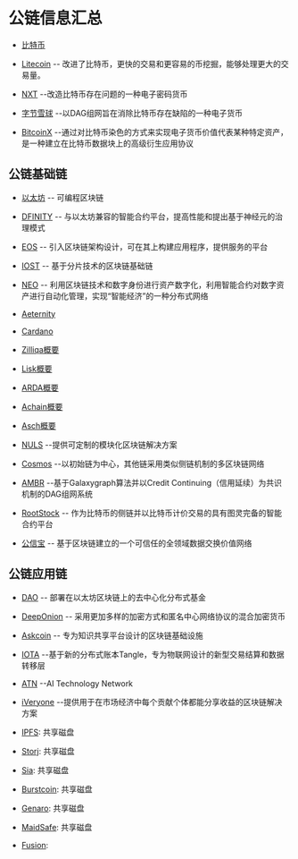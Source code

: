 # 公链信息汇总

- [比特币](BitCoin/比特币概述.md)

- [Litecoin](LiteCoin/莱特币白皮书.md)      -- 改进了比特币，更快的交易和更容易的币挖掘，能够处理更大的交易量。

- [NXT](NXT/NXT白皮书.md)             --改造比特币存在问题的一种电子密码货币

- [字节雪球](ByteBall/字节雪球白皮书.md)     --以DAG组网旨在消除比特币存在缺陷的一种电子货币

- [BitcoinX](BitCoin/BitcoinX概述.md)      --通过对比特币染色的方式来实现电子货币价值代表某种特定资产，是一种建立在比特币数据块上的高级衍生应用协议

## 公链基础链

- [以太坊](Ethereum/以太坊概述.md)  -- 可编程区块链

- [DFINITY](Dfinity/Dfinity概述.md)     -- 与以太坊兼容的智能合约平台，提高性能和提出基于神经元的治理模式

- [EOS](EOS/EOS概述.md)             -- 引入区块链架构设计，可在其上构建应用程序，提供服务的平台

- [IOST](IOST/IOST概述.md)       -- 基于分片技术的区块链基础链

- [NEO](NEO/NEO白皮书.md)             -- 利用区块链技术和数字身份进行资产数字化，利用智能合约对数字资产进行自动化管理，实现“智能经济”的一种分布式网络

- [Aeternity](Aeternity/Aeternity概要.md)

- [Cardano](Cardano/Cardano概要.md)

- [Zilliqa概要](Zilliqa/Zilliqa概要.md)

- [Lisk概要](Lisk/Lisk概述.md)

- [ARDA概要](ARDA/ARDA概述.md)

- [Achain概要](Achain/Achain概述.md)

- [Asch概要](Asch/Asch概述.md)

- [NULS](NULS/NULS概述.md)           --提供可定制的模块化区块链解决方案

- [Cosmos](Cosmos/Cosmos概要.md)       --以初始链为中心，其他链采用类似侧链机制的多区块链网络

- [AMBR](AMBR/AMBR概述.md)           --基于Galaxygraph算法并以Credit Continuing（信用延续）为共识机制的DAG组网系统

- [RootStock](RootStock/RootStock概述.md)  -- 作为比特币的侧链并以比特币计价交易的具有图灵完备的智能合约平台

- [公信宝](公信宝/公信宝概述.md)  -- 基于区块链建立的一个可信任的全领域数据交换价值网络

## 公链应用链

- [DAO](Ethereum/DAO白皮书.md)             -- 部署在以太坊区块链上的去中心化分布式基金

- [DeepOnion](DeepOnion/DeepOnion概述.md)  -- 采用更加多样的加密方式和匿名中心网络协议的混合加密货币

- [Askcoin](Askcoin/Askcoin概述.md)     -- 专为知识共享平台设计的区块链基础设施

- [IOTA](IOTA/IOTA概要.md)      --基于新的分布式账本Tangle，专为物联网设计的新型交易结算和数据转移层

- [ATN](ATN/ATN白皮书.md)             --AI Technology Network

- [iVeryone](iVeryone/iVeryone白皮书.md)   --提供用于在市场经济中每个贡献个体都能分享收益的区块链解决方案

- [IPFS](IPFS/IPFS概要.md): 共享磁盘
- [Storj](Storj/Storj概要.md): 共享磁盘
- [Sia](../公链/Sia/Sia概要.md): 共享磁盘
- [Burstcoin](../公链/Burst/Burst概要.md): 共享磁盘
- [Genaro](../公链/Genaro/Genaro概要.md): 共享磁盘
- [MaidSafe](../公链/MaidSafe/MaidSafe概要.md): 共享磁盘

- [Fusion](Fusion/Fusion概要.md):
